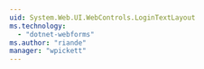 ```yaml
---
uid: System.Web.UI.WebControls.LoginTextLayout
ms.technology: 
  - "dotnet-webforms"
ms.author: "riande"
manager: "wpickett"
---
```

